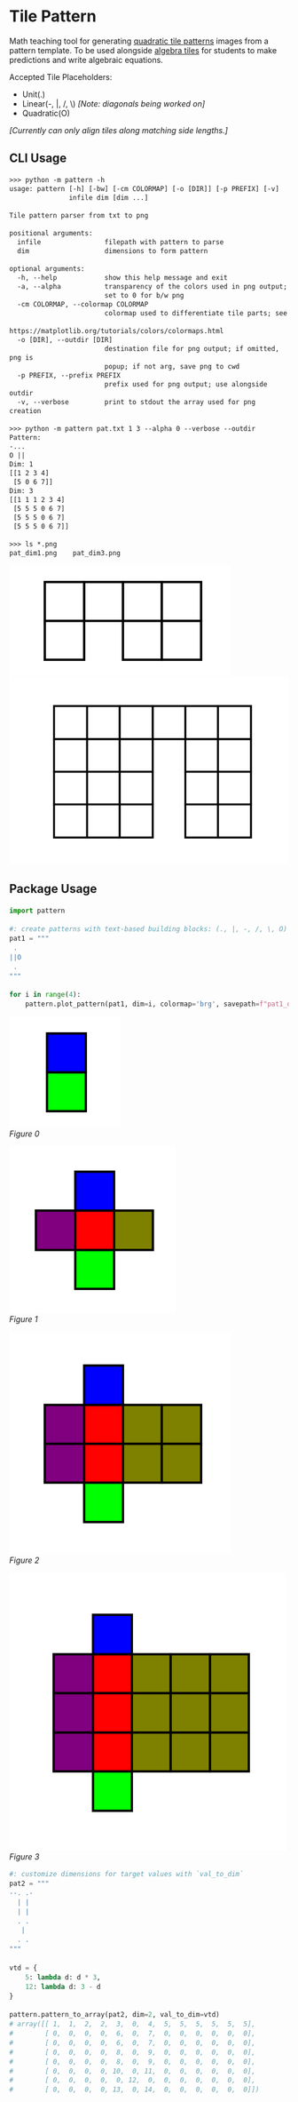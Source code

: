 # Tile Pattern
Math teaching tool for generating [quadratic tile patterns][] images from a pattern template. To be used alongside [algebra tiles][] for students to make predictions and write algebraic equations.

[quadratic tile patterns]: https://tasks.illustrativemathematics.org/content-standards/tasks/2121
[algebra tiles]: https://en.wikipedia.org/wiki/Algebra_tile 

<!-- <img src="./images/pat_a_dim3.png" width="" height="">
<img src="./images/pat_b_dim4.png" width="50%" height="50%">
<img src="./images/pat_c_dim2.png" width="50%" height="50%"> -->

Accepted Tile Placeholders:
- Unit(.)
- Linear(-, |, /, \\) _[Note: diagonals being worked on]_
- Quadratic(O)

_[Currently can only align tiles along matching side lengths.]_

## CLI Usage
```
>>> python -m pattern -h
usage: pattern [-h] [-bw] [-cm COLORMAP] [-o [DIR]] [-p PREFIX] [-v]
               infile dim [dim ...]

Tile pattern parser from txt to png

positional arguments:
  infile                filepath with pattern to parse
  dim                   dimensions to form pattern

optional arguments:
  -h, --help            show this help message and exit
  -a, --alpha           transparency of the colors used in png output; 
                        set to 0 for b/w png
  -cm COLORMAP, --colormap COLORMAP
                        colormap used to differentiate tile parts; see
                        https://matplotlib.org/tutorials/colors/colormaps.html
  -o [DIR], --outdir [DIR]
                        destination file for png output; if omitted, png is
                        popup; if not arg, save png to cwd
  -p PREFIX, --prefix PREFIX
                        prefix used for png output; use alongside outdir
  -v, --verbose         print to stdout the array used for png creation

>>> python -m pattern pat.txt 1 3 --alpha 0 --verbose --outdir
Pattern:
-...
O ||
Dim: 1
[[1 2 3 4]
 [5 0 6 7]]
Dim: 3
[[1 1 1 2 3 4]
 [5 5 5 0 6 7]
 [5 5 5 0 6 7]
 [5 5 5 0 6 7]]

>>> ls *.png
pat_dim1.png    pat_dim3.png
```
![Dim1](./images/pat_dim1.png)
![Dim3](./images/pat_dim3.png)

## Package Usage
```python
import pattern

#: create patterns with text-based building blocks: (., |, -, /, \, O)
pat1 = """
 .
||O
 .
"""

for i in range(4):
    pattern.plot_pattern(pat1, dim=i, colormap='brg', savepath=f"pat1_dim{i}.jpg")
```
![Fig0](./images/pat1_dim0.png)  
_Figure 0_

![Fig1](./images/pat1_dim1.png)  
_Figure 1_

![Fig2](./images/pat1_dim2.png)  
_Figure 2_

![Fig3](./images/pat1_dim3.png)  
_Figure 3_

```python
#: customize dimensions for target values with `val_to_dim`
pat2 = """
--. .-
  | |
  | |
  . .
   |
  . .
"""

vtd = {
    5: lambda d: d * 3, 
    12: lambda d: 3 - d
}

pattern.pattern_to_array(pat2, dim=2, val_to_dim=vtd)
# array([[ 1,  1,  2,  2,  3,  0,  4,  5,  5,  5,  5,  5,  5],
#        [ 0,  0,  0,  0,  6,  0,  7,  0,  0,  0,  0,  0,  0],
#        [ 0,  0,  0,  0,  6,  0,  7,  0,  0,  0,  0,  0,  0],
#        [ 0,  0,  0,  0,  8,  0,  9,  0,  0,  0,  0,  0,  0],
#        [ 0,  0,  0,  0,  8,  0,  9,  0,  0,  0,  0,  0,  0],
#        [ 0,  0,  0,  0, 10,  0, 11,  0,  0,  0,  0,  0,  0],
#        [ 0,  0,  0,  0,  0, 12,  0,  0,  0,  0,  0,  0,  0],
#        [ 0,  0,  0,  0, 13,  0, 14,  0,  0,  0,  0,  0,  0]])
```
